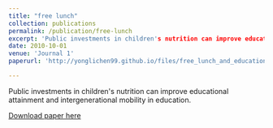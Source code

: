```yaml
---
title: "free lunch"
collection: publications
permalink: /publication/free-lunch
excerpt: 'Public investments in children's nutrition can improve educational attainment and intergenerational mobility in education.'
date: 2010-10-01
venue: 'Journal 1'
paperurl: 'http://yonglichen99.github.io/files/free_lunch_and_education_v4.5.pdf'

---
```

Public investments in children's nutrition can improve educational attainment and intergenerational mobility in education.

[Download paper here](http://yonglichen99.github.io/files/free_lunch_and_education_v4.5.pdf)

